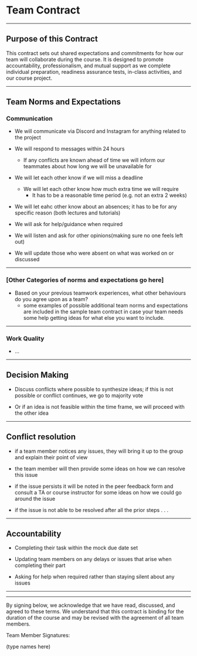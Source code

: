 # Team Contract
---
## Purpose of this Contract

This contract sets out shared expectations and commitments for how our team will collaborate during the course. It is designed to promote accountability, professionalism, and mutual support as we complete individual preparation, readiness assurance tests, in-class activities, and our course project.

---
## Team Norms and Expectations

### Communication

- We will communicate via Discord and Instagram for anything related to the project

- We will respond to messages within 24 hours
  - If any conflicts are known ahead of time we will inform our teammates about how long we will be unavailable for

- We will let each other know if we will miss a deadline
  - We will let each other know how much extra time we will require
    - It has to be a reasonable time period (e.g. not an extra 2 weeks)

- We will let eahc other know about an absences; it has to be for any specific reason (both lectures and tutorials)

- We will ask for help/guidance when required

- We will listen and ask for other opinions(making sure no one feels left out)

- We will update those who were absent on what was worked on or discussed

---

### [Other Categories of norms and expectations go here]

* Based on your previous teamwork experiences, what other behaviours do you agree upon as a team?
    - some examples of possible additional team norms and expectations are included in the sample team contract in case your team needs some help getting ideas for what else you want to include.

---

### Work Quality

- ...

---

## Decision Making

- Discuss conflicts where possible to synthesize ideas; if this is not possible or conflict continues, we go to majority vote

- Or if an idea is not feasible within the time frame, we will proceed with the other idea

---
## Conflict resolution

- if a team member notices any issues, they will bring it up to the group and explain their point of view

- the team member will then provide some ideas on how we can resolve this issue

- if the issue persists it will be noted in the peer feedback form and consult a TA or course instructor for some ideas on how we could go around the issue

- if the issue is not able to be resolved after all the prior steps . . .

---

## Accountability

- Completing their task within the mock due date set

- Updating team members on any delays or issues that arise when completing their part

- Asking for help when required rather than staying silent about any issues

---

---

By signing below, we acknowledge that we have read, discussed, and agreed to these terms. We understand that this contract is binding for the duration of the course and may be revised with the agreement of all team members.

Team Member Signatures:

(type names here)
